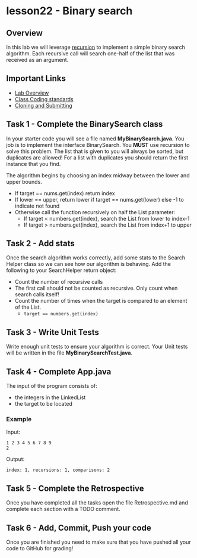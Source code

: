 # lesson22 - Binary search

## Overview

In this lab we will leverage [recursion](https://shanep-cs2.github.io/lessons/lesson09.html) to implement a simple
binary search algorithm. Each recursive call will search one-half of the list that was 
received as an argument.

## Important Links

- [Lab Overview](https://youtu.be/eKU9VG7m11E)
- [Class Coding standards](https://shanep-cs2.github.io/docs/coding-standards.html)
- [Cloning and Submitting](https://shanep-cs2.github.io/docs/github.html)


## Task 1 - Complete the BinarySearch class

In your starter code you will see a file named **MyBinarySearch.java**. You job is to implement the
interface BinarySearch. You **MUST** use recursion to solve this problem. The list that is given
to you will always be sorted, but duplicates are allowed! For a list with duplicates you should
return the first instance that you find.

The algorithm begins by choosing an index midway between the lower and upper bounds.

- If target == nums.get(index) return index
- If lower == upper, return lower if target == nums.get(lower) else -1 to indicate not found
- Otherwise call the function recursively on half the List parameter:
  - If target < numbers.get(index), search the List from lower to index-1
  - If target > numbers.get(index), search the List from index+1 to upper


## Task 2 - Add stats

Once the search algorithm works correctly, add some stats to the Search Helper class so we can see
how our algorithm is behaving. Add the following to your SearchHelper return object:

- Count the number of recursive calls
 - The first call should not be counted as recursive. Only count when search calls itself!
- Count the number of times when the target is compared to an element of the List. 
  - `target == numbers.get(index)` 

## Task 3 - Write Unit Tests

Write enough unit tests to ensure your algorithm is correct. Your Unit tests will be written in
the file **MyBinarySearchTest.java**.

## Task 4 - Complete App.java

The input of the program consists of:

- the integers in the LinkedList
- the target to be located

### Example 

Input: 

```
1 2 3 4 5 6 7 8 9
2
```

Output:

```
index: 1, recursions: 1, comparisons: 2
```

## Task 5 - Complete the Retrospective

Once you have completed all the tasks open the file Retrospective.md and complete each section with
a TODO comment.

## Task 6 - Add, Commit, Push your code

Once you are finished you need to make sure that you have pushed all your code to GitHub for
grading!